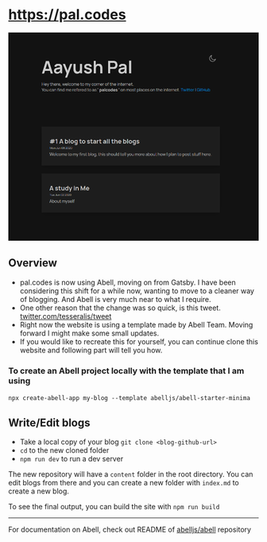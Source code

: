 # https://pal.codes

![Screenshot of my website](./mysite.png)

## Overview

- pal.codes is now using Abell, moving on from Gatsby. I have been considering this shift for a while now, wanting to move to a cleaner way of blogging. And Abell is very much near to what I require. 
- One other reason that the change was so quick, is this tweet. [twitter.com/tesseralis/tweet](https://twitter.com/tesseralis/status/1293649007739191296?s=20)
- Right now the website is using a template made by Abell Team. Moving forward I might make some small updates.
- If you would like to recreate this for yourself, you can continue clone this website and following part will tell you how.


### To create an Abell project locally with the template that I am using

```
npx create-abell-app my-blog --template abelljs/abell-starter-minima
```

## Write/Edit blogs

- Take a local copy of your blog
  `git clone <blog-github-url>`
- `cd` to the new cloned folder
- `npm run dev` to run a dev server

The new repository will have a `content` folder in the root directory. You can edit blogs from there and you can create a new folder with `index.md` to create a new blog.

To see the final output, you can build the site with `npm run build`

---

For documentation on Abell, check out README of [abelljs/abell](https://github.com/abelljs/abell) repository
